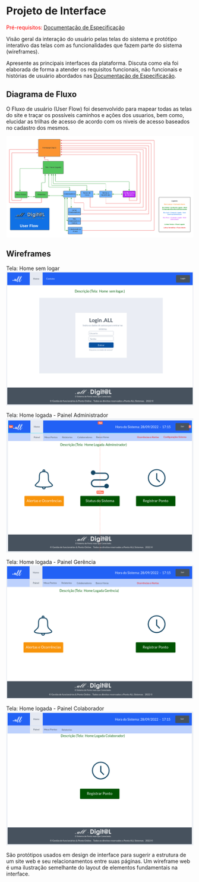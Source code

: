 
# Projeto de Interface

<span style="color:red">Pré-requisitos: <a href="2-Especificação do Projeto.md"> Documentação de Especificação</a></span>

Visão geral da interação do usuário pelas telas do sistema e protótipo interativo das telas com as funcionalidades que fazem parte do sistema (wireframes).

 Apresente as principais interfaces da plataforma. Discuta como ela foi elaborada de forma a atender os requisitos funcionais, não funcionais e histórias de usuário abordados nas <a href="2-Especificação do Projeto.md"> Documentação de Especificação</a>.

## Diagrama de Fluxo

O Fluxo de usuário (User Flow) foi desenvolvido para mapear todas as telas do site e traçar os possíveis caminhos e ações dos usuarios, bem como, elucidar as trilhas de acesso de acordo com os niveis de acesso baseados no cadastro dos mesmos. 

![Userflow Ponto ALL](https://github.com/ICEI-PUC-Minas-PMV-ADS/pmv-ads-2022-2-e2-proj-int-t7-pontoall/blob/04f1df3a03882188f7d1a55709de207bd0815884/docs/img/Ponto%20ALL.png)

## Wireframes

Tela: Home sem logar
![Tela: Home sem logar](https://github.com/ICEI-PUC-Minas-PMV-ADS/pmv-ads-2022-2-e2-proj-int-t7-pontoall/blob/04f1df3a03882188f7d1a55709de207bd0815884/docs/img/WF01%20-%20Home%20-%20login.png)
 
Tela: Home logada - Painel Administrador
![Tela: Home logada - Painel Administrador](https://github.com/ICEI-PUC-Minas-PMV-ADS/pmv-ads-2022-2-e2-proj-int-t7-pontoall/blob/04f1df3a03882188f7d1a55709de207bd0815884/docs/img/WF02%20-%20Home%20-%20logada%20Administrador.png)

Tela: Home logada - Painel Gerência
![Tela: Home logada - Painel Gerência](https://github.com/ICEI-PUC-Minas-PMV-ADS/pmv-ads-2022-2-e2-proj-int-t7-pontoall/blob/04f1df3a03882188f7d1a55709de207bd0815884/docs/img/WF02%20-%20Home%20-%20logada%20Gerencia.png)


Tela: Home logada - Painel Colaborador
![Tela: Home logada - Painel Colaborador](https://github.com/ICEI-PUC-Minas-PMV-ADS/pmv-ads-2022-2-e2-proj-int-t7-pontoall/blob/04f1df3a03882188f7d1a55709de207bd0815884/docs/img/WF02%20-%20Home%20-%20logada%20Colaborador.png)


São protótipos usados em design de interface para sugerir a estrutura de um site web e seu relacionamentos entre suas páginas. Um wireframe web é uma ilustração semelhante do layout de elementos fundamentais na interface.
 

